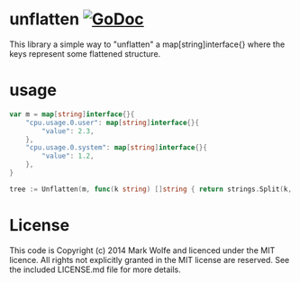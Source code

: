 # unflatten [![GoDoc](https://img.shields.io/badge/godoc-Reference-brightgreen.svg?style=flat)](http://godoc.org/github.com/wolfeidau/unflatten)

This library a simple way to "unflatten" a map[string]interface{} where the keys represent some flattened structure. 

# usage

```go
var m = map[string]interface{}{
	"cpu.usage.0.user": map[string]interface{}{
		"value": 2.3,
	},
	"cpu.usage.0.system": map[string]interface{}{
		"value": 1.2,
	},
}

tree := Unflatten(m, func(k string) []string { return strings.Split(k, ".") })

```

# License

This code is Copyright (c) 2014 Mark Wolfe and licenced under the MIT licence. All rights not explicitly granted in the MIT license are reserved. See the included LICENSE.md file for more details.